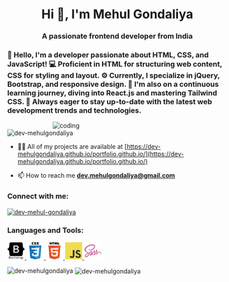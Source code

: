 <h1 align="center">Hi 👋, I'm Mehul Gondaliya</h1>
<h3 align="center">A passionate frontend developer from India</h3>
<h3>👋 Hello, I'm a developer passionate about HTML, CSS, and JavaScript!
💻 Proficient in HTML for structuring web content, CSS for styling and layout.
⚙️ Currently, I specialize in jQuery, Bootstrap, and responsive design.
🚀 I'm also on a continuous learning journey, diving into React.js and mastering Tailwind CSS.
📆 Always eager to stay up-to-date with the latest web development trends and technologies.</h3>

<img align="right" alt="coding" src="https://media0.giphy.com/media/L1R1tvI9svkIWwpVYr/giphy.gif?cid=ecf05e47xyyewtj196rpjoaautx97fmc94lc58n02f4hwh66&ep=v1_gifs_search&rid=giphy.gif&ct=g" width="400">

<p align="left"> <img src="https://komarev.com/ghpvc/?username=dev-mehulgondaliya&label=Profile%20views&color=0e75b6&style=flat" alt="dev-mehulgondaliya" /> </p>

- 👨‍💻 All of my projects are available at [https://dev-mehulgondaliya.github.io/portfolio.github.io/](https://dev-mehulgondaliya.github.io/portfolio.github.io/)

- 📫 How to reach me **dev.mehulgondaliya@gmail.com**

<h3 align="left">Connect with me:</h3>
<p align="left">
<a href="https://linkedin.com/in/dev-mehul-gondaliya" target="blank"><img align="center" src="https://raw.githubusercontent.com/rahuldkjain/github-profile-readme-generator/master/src/images/icons/Social/linked-in-alt.svg" alt="dev-mehul-gondaliya" height="30" width="40" /></a>
</p>

<h3 align="left">Languages and Tools:</h3>
<p align="left"> <a href="https://getbootstrap.com" target="_blank" rel="noreferrer"> <img src="https://raw.githubusercontent.com/devicons/devicon/master/icons/bootstrap/bootstrap-plain-wordmark.svg" alt="bootstrap" width="40" height="40"/> </a> <a href="https://www.w3schools.com/css/" target="_blank" rel="noreferrer"> <img src="https://raw.githubusercontent.com/devicons/devicon/master/icons/css3/css3-original-wordmark.svg" alt="css3" width="40" height="40"/> </a> <a href="https://www.w3.org/html/" target="_blank" rel="noreferrer"> <img src="https://raw.githubusercontent.com/devicons/devicon/master/icons/html5/html5-original-wordmark.svg" alt="html5" width="40" height="40"/> </a> <a href="https://developer.mozilla.org/en-US/docs/Web/JavaScript" target="_blank" rel="noreferrer"> <img src="https://raw.githubusercontent.com/devicons/devicon/master/icons/javascript/javascript-original.svg" alt="javascript" width="40" height="40"/> </a> <a href="https://sass-lang.com" target="_blank" rel="noreferrer"> <img src="https://raw.githubusercontent.com/devicons/devicon/master/icons/sass/sass-original.svg" alt="sass" width="40" height="40"/> </a> </p>

<p><img align="left" src="https://github-readme-stats.vercel.app/api/top-langs?username=dev-mehulgondaliya&show_icons=true&locale=en&layout=compact" alt="dev-mehulgondaliya" /></p>

<p>&nbsp;<img align="center" src="https://github-readme-stats.vercel.app/api?username=dev-mehulgondaliya&show_icons=true&locale=en" alt="dev-mehulgondaliya" /></p>


